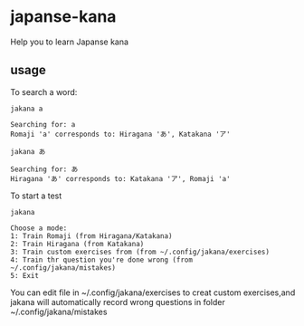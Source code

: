 # japanse-kana

Help you to learn Japanse kana

## usage

To search a word:

    jakana a
   
    Searching for: a
    Romaji 'a' corresponds to: Hiragana 'あ', Katakana 'ア'
 
    jakana あ
   
    Searching for: あ
	Hiragana 'あ' corresponds to: Katakana 'ア', Romaji 'a'
   
To start a test

    jakana

	Choose a mode:
	1: Train Romaji (from Hiragana/Katakana)
	2: Train Hiragana (from Katakana)
	3: Train custom exercises from (from ~/.config/jakana/exercises)
	4: Train thr question you're done wrong (from ~/.config/jakana/mistakes)
	5: Exit	
	
	
You can edit file in ~/.config/jakana/exercises to creat custom exercises,and jakana will automatically record wrong questions in folder ~/.config/jakana/mistakes
